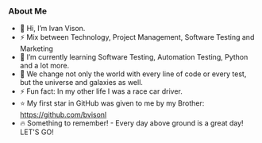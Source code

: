 <h3>About Me</h3>

- 👋 Hi, I’m Ivan Vison.
- ⚡ Mix between Technology, Project Management, Software Testing and Marketing
- 🌱 I’m currently learning Software Testing, Automation Testing, Python and a lot more.
- :rocket: We change not only the world with every line of code or every test, but the universe and galaxies as well.
- ⚡ Fun fact: In my other life I was a race car driver.
- ⭐ My first star in GitHub was given to me by my Brother: https://github.com/bvisonl
- 🔥 Something to remember! - Every day above ground is a great day! LET'S GO!


<!---
ivanvison/ivanvison is a ✨ special ✨ repository because its `README.md` (this file) appears on your GitHub profile.
You can click the Preview link to take a look at your changes.
--->
